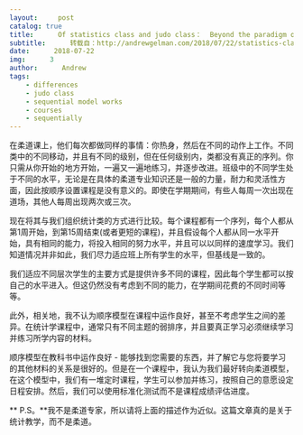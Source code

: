 ```yaml
---
layout:     post
catalog: true
title:      Of statistics class and judo class：  Beyond the paradigm of sequential education
subtitle:      转载自：http://andrewgelman.com/2018/07/22/statistics-class-judo-class-beyond-paradigm-sequential-education/
date:      2018-07-22
img:      3
author:      Andrew
tags:
    - differences
    - judo class
    - sequential model works
    - courses
    - sequentially
---
```


在柔道课上，他们每次都做同样的事情：你热身，然后在不同的动作上工作。不同类中的不同移动，并且有不同的级别，但在任何级别内，类都没有真正的序列。你只需从你开始的地方开始，一遍又一遍地练习，并逐步改进。班级中的不同学生处于不同的水平，无论是在具体的柔道专业知识还是一般的力量，耐力和灵活性方面，因此按顺序设置课程是没有意义的。即使在学期期间，有些人每周一次出现在道场，其他人每周出现两次或三次。

现在将其与我们组织统计类的方式进行比较。每个课程都有一个序列，每个人都从第1周开始，到第15周结束(或者更短的课程)，并且假设每个人都从同一水平开始，具有相同的能力，将投入相同的努力水平，并且可以以同样的速度学习。我们知道情况并非如此，我们尽力适应班上所有学生的水平，但基线是一致的。

我们适应不同层次学生的主要方式是提供许多不同的课程，因此每个学生都可以按自己的水平进入。但这仍然没有考虑到不同的能力，在学期间花费的不同时间等等。

此外，相关地，我不认为顺序模型在课程中运作良好，甚至不考虑学生之间的差异。在统计学课程中，通常只有不同主题的弱排序，并且要真正学习必须继续学习并练习所学内容的材料。

顺序模型在教科书中运作良好 - 能够找到您需要的东西，并了解它与您将要学习的其他材料的关系是很好的。但是在一个课程中，我认为我们最好转向柔道模型，在这个模型中，我们有一堆定时课程，学生可以参加并练习，按照自己的意愿设定日程安排。然后，我们可以使用标准化测试而不是课程成绩评估进度。

** P.S。**我不是柔道专家，所以请将上面的描述作为近似。这篇文章真的是关于统计教学，而不是柔道。

